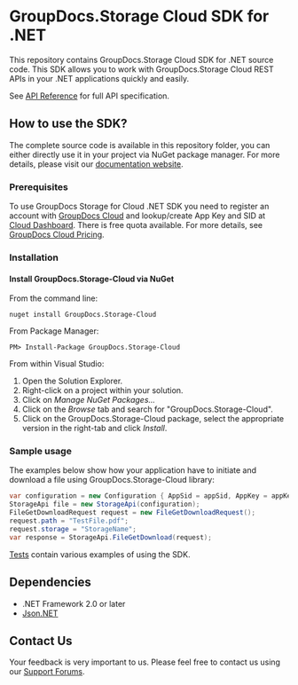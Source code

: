 # GroupDocs.Storage Cloud SDK for .NET
This repository contains GroupDocs.Storage Cloud SDK for .NET source code. This SDK allows you to work with GroupDocs.Storage Cloud REST APIs in your .NET applications quickly and easily.

See [API Reference](https://apireference.groupdocs.cloud/storage/) for full API specification.
## How to use the SDK?
The complete source code is available in this repository folder, you can either directly use it in your project via NuGet package manager. For more details, please visit our [documentation website](https://docs.groupdocs.cloud/display/storagecloud/Available+SDKs#AvailableSDKs-.NET).

### Prerequisites

To use GroupDocs Storage for Cloud .NET SDK you need to register an account with [GroupDocs Cloud](https://www.groupdocs.cloud/) and lookup/create App Key and SID at [Cloud Dashboard](https://dashboard.groupdocs.cloud/#/apps). There is free quota available. For more details, see [GroupDocs Cloud Pricing](https://purchase.groupdocs.cloud/pricing).

### Installation

#### Install GroupDocs.Storage-Cloud via NuGet

From the command line:

	nuget install GroupDocs.Storage-Cloud

From Package Manager:

	PM> Install-Package GroupDocs.Storage-Cloud

From within Visual Studio:

1. Open the Solution Explorer.
2. Right-click on a project within your solution.
3. Click on *Manage NuGet Packages...*
4. Click on the *Browse* tab and search for "GroupDocs.Storage-Cloud".
5. Click on the GroupDocs.Storage-Cloud package, select the appropriate version in the right-tab and click *Install*.

### Sample usage

The examples below show how your application have to initiate and download a file using GroupDocs.Storage-Cloud library:
```csharp
var configuration = new Configuration { AppSid = appSid, AppKey = appKey };
StorageApi file = new StorageApi(configuration);
FileGetDownloadRequest request = new FileGetDownloadRequest();
request.path = "TestFile.pdf";
request.storage = "StorageName";
var response = StorageApi.FileGetDownload(request);

```

[Tests](GroupDocs.Storage.Cloud.Sdk.Test) contain various examples of using the SDK.

## Dependencies
- .NET Framework 2.0 or later
- [Json.NET](https://www.nuget.org/packages/Newtonsoft.Json)



## Contact Us
Your feedback is very important to us. Please feel free to contact us using our [Support Forums](https://forum.groupdocs.cloud/storage).
